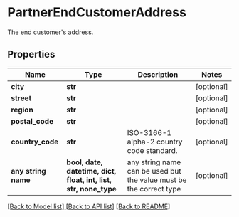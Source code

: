 # PartnerEndCustomerAddress

The end customer's address.

## Properties
Name | Type | Description | Notes
------------ | ------------- | ------------- | -------------
**city** | **str** |  | [optional] 
**street** | **str** |  | [optional] 
**region** | **str** |  | [optional] 
**postal_code** | **str** |  | [optional] 
**country_code** | **str** | ISO-3166-1 alpha-2 country code standard. | [optional] 
**any string name** | **bool, date, datetime, dict, float, int, list, str, none_type** | any string name can be used but the value must be the correct type | [optional]

[[Back to Model list]](../README.md#documentation-for-models) [[Back to API list]](../README.md#documentation-for-api-endpoints) [[Back to README]](../README.md)


